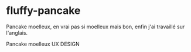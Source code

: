 # fluffy-pancake

Pancake moelleux, en vrai pas si moelleux mais bon, enfin j'ai travaillé sur l'anglais.

Pancake moelleux
UX DESIGN
